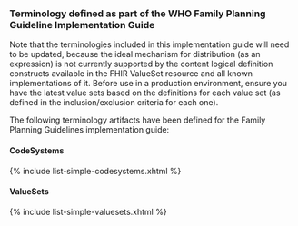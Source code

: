 ### Terminology defined as part of the WHO Family Planning Guideline Implementation Guide

Note that the terminologies included in this implementation guide will need to be updated, because the ideal mechanism for distribution (as an expression) is not currently supported by the content logical definition constructs available in the FHIR ValueSet resource and all known implementations of it. Before use in a production environment, ensure you have the latest value sets based on the definitions for each value set (as defined in the inclusion/exclusion criteria for each one).

The following terminology artifacts have been defined for the Family Planning Guidelines implementation guide:

#### CodeSystems
{% include list-simple-codesystems.xhtml %}

#### ValueSets
{% include list-simple-valuesets.xhtml %}
